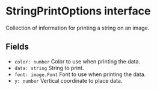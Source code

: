 # StringPrintOptions interface

Collection of information for printing a string on an image.

## Fields

- `color: number` Color to use when printing the data. 
- `data: string` String to print.
- `font: image.Font` Font to use when printing the data.
- `y: number` Vertical coordinate to place data.